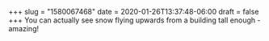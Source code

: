 +++
slug = "1580067468"
date = 2020-01-26T13:37:48-06:00
draft = false
+++
You can actually see snow flying upwards from a building tall enough - amazing!